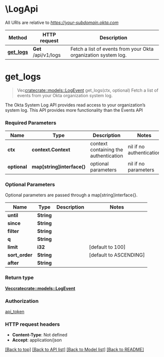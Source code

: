 # \LogApi

All URIs are relative to *https://your-subdomain.okta.com*

Method | HTTP request | Description
------------- | ------------- | -------------
[**get_logs**](LogApi.md#get_logs) | **Get** /api/v1/logs | Fetch a list of events from your Okta organization system log.


# **get_logs**
> Vec<cratecrate::models::LogEvent> get_logs(ctx, optional)
Fetch a list of events from your Okta organization system log.

The Okta System Log API provides read access to your organization’s system log. This API provides more functionality than the Events API

### Required Parameters

Name | Type | Description  | Notes
------------- | ------------- | ------------- | -------------
 **ctx** | **context.Context** | context containing the authentication | nil if no authentication
 **optional** | **map[string]interface{}** | optional parameters | nil if no parameters

### Optional Parameters
Optional parameters are passed through a map[string]interface{}.

Name | Type | Description  | Notes
------------- | ------------- | ------------- | -------------
 **until** | **String**|  | 
 **since** | **String**|  | 
 **filter** | **String**|  | 
 **q** | **String**|  | 
 **limit** | **i32**|  | [default to 100]
 **sort_order** | **String**|  | [default to ASCENDING]
 **after** | **String**|  | 

### Return type

[**Vec<cratecrate::models::LogEvent>**](LogEvent.md)

### Authorization

[api_token](../README.md#api_token)

### HTTP request headers

 - **Content-Type**: Not defined
 - **Accept**: application/json

[[Back to top]](#) [[Back to API list]](../README.md#documentation-for-api-endpoints) [[Back to Model list]](../README.md#documentation-for-models) [[Back to README]](../README.md)

